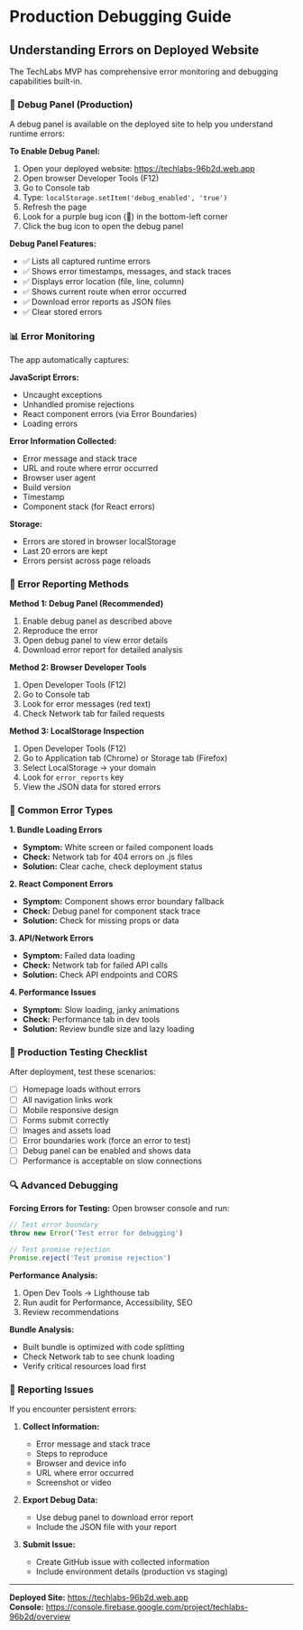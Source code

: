 # Production Debugging Guide

## Understanding Errors on Deployed Website

The TechLabs MVP has comprehensive error monitoring and debugging capabilities
built-in.

### 🐛 Debug Panel (Production)

A debug panel is available on the deployed site to help you understand runtime
errors:

**To Enable Debug Panel:**

1. Open your deployed website: https://techlabs-96b2d.web.app
2. Open browser Developer Tools (F12)
3. Go to Console tab
4. Type: `localStorage.setItem('debug_enabled', 'true')`
5. Refresh the page
6. Look for a purple bug icon (🐛) in the bottom-left corner
7. Click the bug icon to open the debug panel

**Debug Panel Features:**

- ✅ Lists all captured runtime errors
- ✅ Shows error timestamps, messages, and stack traces
- ✅ Displays error location (file, line, column)
- ✅ Shows current route when error occurred
- ✅ Download error reports as JSON files
- ✅ Clear stored errors

### 📊 Error Monitoring

The app automatically captures:

**JavaScript Errors:**

- Uncaught exceptions
- Unhandled promise rejections
- React component errors (via Error Boundaries)
- Loading errors

**Error Information Collected:**

- Error message and stack trace
- URL and route where error occurred
- Browser user agent
- Build version
- Timestamp
- Component stack (for React errors)

**Storage:**

- Errors are stored in browser localStorage
- Last 20 errors are kept
- Errors persist across page reloads

### 🔧 Error Reporting Methods

**Method 1: Debug Panel (Recommended)**

1. Enable debug panel as described above
2. Reproduce the error
3. Open debug panel to view error details
4. Download error report for detailed analysis

**Method 2: Browser Developer Tools**

1. Open Developer Tools (F12)
2. Go to Console tab
3. Look for error messages (red text)
4. Check Network tab for failed requests

**Method 3: LocalStorage Inspection**

1. Open Developer Tools (F12)
2. Go to Application tab (Chrome) or Storage tab (Firefox)
3. Select LocalStorage → your domain
4. Look for `error_reports` key
5. View the JSON data for stored errors

### 🚨 Common Error Types

**1. Bundle Loading Errors**

- **Symptom:** White screen or failed component loads
- **Check:** Network tab for 404 errors on .js files
- **Solution:** Clear cache, check deployment status

**2. React Component Errors**

- **Symptom:** Component shows error boundary fallback
- **Check:** Debug panel for component stack trace
- **Solution:** Check for missing props or data

**3. API/Network Errors**

- **Symptom:** Failed data loading
- **Check:** Network tab for failed API calls
- **Solution:** Check API endpoints and CORS

**4. Performance Issues**

- **Symptom:** Slow loading, janky animations
- **Check:** Performance tab in dev tools
- **Solution:** Review bundle size and lazy loading

### 🎯 Production Testing Checklist

After deployment, test these scenarios:

- [ ] Homepage loads without errors
- [ ] All navigation links work
- [ ] Mobile responsive design
- [ ] Forms submit correctly
- [ ] Images and assets load
- [ ] Error boundaries work (force an error to test)
- [ ] Debug panel can be enabled and shows data
- [ ] Performance is acceptable on slow connections

### 🔍 Advanced Debugging

**Forcing Errors for Testing:** Open browser console and run:

```javascript
// Test error boundary
throw new Error('Test error for debugging')

// Test promise rejection
Promise.reject('Test promise rejection')
```

**Performance Analysis:**

1. Open Dev Tools → Lighthouse tab
2. Run audit for Performance, Accessibility, SEO
3. Review recommendations

**Bundle Analysis:**

- Built bundle is optimized with code splitting
- Check Network tab to see chunk loading
- Verify critical resources load first

### 📧 Reporting Issues

If you encounter persistent errors:

1. **Collect Information:**
   - Error message and stack trace
   - Steps to reproduce
   - Browser and device info
   - URL where error occurred
   - Screenshot or video

2. **Export Debug Data:**
   - Use debug panel to download error report
   - Include the JSON file with your report

3. **Submit Issue:**
   - Create GitHub issue with collected information
   - Include environment details (production vs staging)

---

**Deployed Site:** https://techlabs-96b2d.web.app  
**Console:** https://console.firebase.google.com/project/techlabs-96b2d/overview
